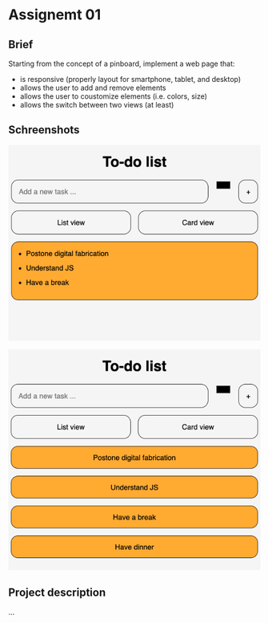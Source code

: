 # Assignemt 01

## Brief

Starting from the concept of a pinboard, implement a web page that:

- is responsive (properly layout for smartphone, tablet, and desktop)
- allows the user to add and remove elements
- allows the user to coustomize elements (i.e. colors, size)
- allows the switch between two views (at least)

## Schreenshots

![first screenshot](DOC/assignment_01_01.png)

![second screenshot](DOC/assignment_01_02.png)

## Project description

...

